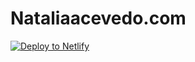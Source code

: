 # Nataliaacevedo.com

<a href="https://app.netlify.com/start/deploy?repository=https://github.com/yeion7/nataliaacevedo&amp;stack=cms"><img src="https://www.netlify.com/img/deploy/button.svg" alt="Deploy to Netlify"></a>
